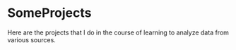 # SomeProjects
Here are the projects that I do in the course of learning to analyze data from various sources.
